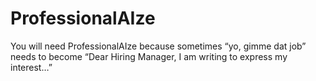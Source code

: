 # ProfessionalAIze
You will need ProfessionalAIze because sometimes “yo, gimme dat job” needs to become “Dear Hiring Manager, I am writing to express my interest…”
